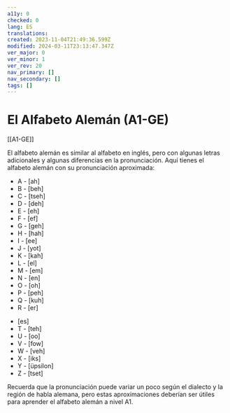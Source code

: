 ```yaml
---
a11y: 0
checked: 0
lang: ES
translations: 
created: 2023-11-04T21:49:36.599Z
modified: 2024-03-11T23:13:47.347Z
ver_major: 0
ver_minor: 1
ver_rev: 20
nav_primary: []
nav_secondary: []
tags: []
---
```

# El Alfabeto Alemán (A1-GE)

[[A1-GE]]

El alfabeto alemán es similar al alfabeto en inglés, pero con algunas letras adicionales y algunas diferencias en la pronunciación. Aquí tienes el alfabeto alemán con su pronunciación aproximada:

* A - [ah] 
* B - [beh] 
* C - [tseh] 
* D - [deh] 
* E - [eh] 
* F - [ef] 
* G - [geh] 
* H - [hah] 
* I - [ee] 
* J - [yot] 
* K - [kah] 
* L - [el] 
* M - [em] 
* N - [en] 
* O - [oh] 
* P - [peh] 
* Q - [kuh] 
* R - [er] 
- [es] 
- T - [teh] 
- U - [oo] 
- V - [fow] 
- W - [veh] 
- X - [iks] 
- Y - [üpsilon] 
- Z - [tset]

Recuerda que la pronunciación puede variar un poco según el dialecto y la región de habla alemana, pero estas aproximaciones deberían ser útiles para aprender el alfabeto alemán a nivel A1. 